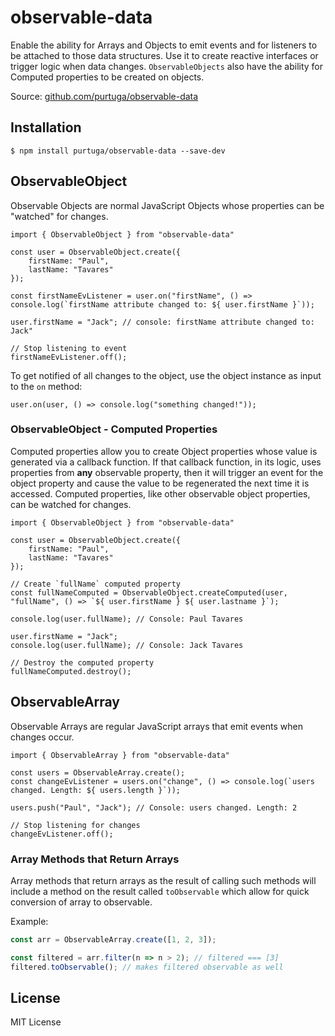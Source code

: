 # observable-data

Enable the ability for Arrays and Objects to emit events and for listeners to be attached to those data structures. Use it to create reactive interfaces or trigger logic when data changes. `ObservableObjects` also have the ability for Computed properties to be created on objects.

Source: [github.com/purtuga/observable-data](https://github.com/purtuga/observable-data)

## Installation

```
$ npm install purtuga/observable-data --save-dev
```

## ObservableObject

Observable Objects are normal JavaScript Objects whose properties can be "watched" for changes. 

```
import { ObservableObject } from "observable-data"

const user = ObservableObject.create({
    firstName: "Paul", 
    lastName: "Tavares" 
});

const firstNameEvListener = user.on("firstName", () => console.log(`firstName attribute changed to: ${ user.firstName }`));

user.firstName = "Jack"; // console: firstName attribute changed to: Jack"

// Stop listening to event
firstNameEvListener.off();
```

To get notified of all changes to the object, use the object instance as input to the `on` method:

```
user.on(user, () => console.log("something changed!"));
```

### ObservableObject - Computed Properties

Computed properties allow you to create Object properties whose value is generated via a callback function. If that callback function, in its logic, uses properties from __any__ observable property, then it will trigger an event for the object property and cause the value to be regenerated the next time it is accessed. Computed properties, like other observable object properties, can be watched for changes.


```
import { ObservableObject } from "observable-data"

const user = ObservableObject.create({
    firstName: "Paul", 
    lastName: "Tavares" 
});

// Create `fullName` computed property
const fullNameComputed = ObservableObject.createComputed(user, "fullName", () => `${ user.firstName } ${ user.lastname }`);

console.log(user.fullName); // Console: Paul Tavares

user.firstName = "Jack";
console.log(user.fullName); // Console: Jack Tavares

// Destroy the computed property
fullNameComputed.destroy();
```


## ObservableArray

Observable Arrays are regular JavaScript arrays that emit events when changes occur. 

```
import { ObservableArray } from "observable-data"

const users = ObservableArray.create();
const changeEvListener = users.on("change", () => console.log(`users changed. Length: ${ users.length }`));

users.push("Paul", "Jack"); // Console: users changed. Length: 2

// Stop listening for changes
changeEvListener.off();
```

### Array Methods that Return Arrays

Array methods that return arrays as the result of calling such methods will include a method on the result called `toObservable` which allow for quick conversion of array to observable. 

Example:

```javascript
const arr = ObservableArray.create([1, 2, 3]);

const filtered = arr.filter(n => n > 2); // filtered === [3]
filtered.toObservable(); // makes filtered observable as well

```


## License

MIT License
